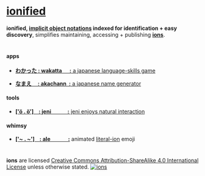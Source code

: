 # [ionified](http://ions.ionify.net)

**ionified, [implicit object notations](https://github.com/ionify/about/blob/public/ion.md)
indexed for identification + easy discovery**, simplifies maintaining,
accessing + publishing [**ions**](https://github.com/ionify/about/blob/public/ion.md).

# 

#### apps

+ [**わかった : wakatta
  &nbsp;&nbsp;&nbsp;&nbsp;
  :** a japanese language-skills game](https://rawgit.com/ionify/jems/public/wakatta/)

+ [**なまえ&nbsp;&nbsp;&nbsp;&nbsp; : akachann
  &nbsp;:** a japanese name generator](https://rawgit.com/ionify/jems/public/namae/)

#### tools

+ [**['ö . ö']&nbsp;&nbsp;&nbsp; : jeni
  &nbsp;&nbsp;&nbsp;&nbsp;&nbsp;&nbsp;&nbsp;&nbsp;&nbsp;&nbsp;&nbsp;
  :** jeni enjoys natural interaction](https://rawgit.com/ionify/jems/public/jeni/)

#### whimsy

+ [**['~ . ~']&nbsp;&nbsp;&nbsp; : ale
  &nbsp;&nbsp;&nbsp;&nbsp;&nbsp;&nbsp;&nbsp;&nbsp;&nbsp;&nbsp;&nbsp;&nbsp;
  :**](https://rawgit.com/ionify/jems/public/animated.logo/)
  animated [literal-ion](https://github.com/ionify/about/blob/public/ion.md) emoji

# 

**ions** are licensed
  [Creative Commons Attribution-ShareAlike 4.0 International License](http://creativecommons.org/licenses/by-sa/4.0/)
  unless otherwise stated.
  [![ions](https://i.creativecommons.org/l/by-sa/4.0/80x15.png "Creative Commons License")](http://creativecommons.org/licenses/by-sa/4.0/)

